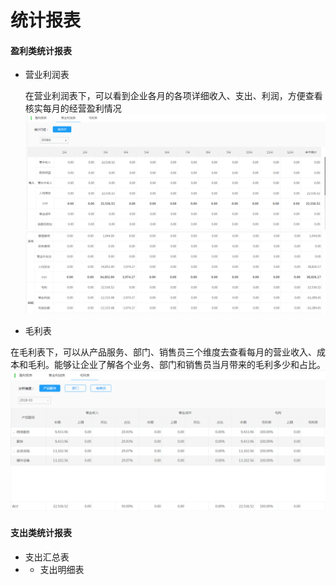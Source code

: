 # 统计报表

#### 盈利类统计报表

* 营业利润表

  在营业利润表下，可以看到企业各月的各项详细收入、支出、利润，方便查看核实每月的经营盈利情况![](/assets/git1.png)![](/assets/git2.png)

* 毛利表

在毛利表下，可以从产品服务、部门、销售员三个维度去查看每月的营业收入、成本和毛利。能够让企业了解各个业务、部门和销售员当月带来的毛利多少和占比。![](/assets/git3.png)

#### 支出类统计报表

* 支出汇总表
* * 支出明细表



